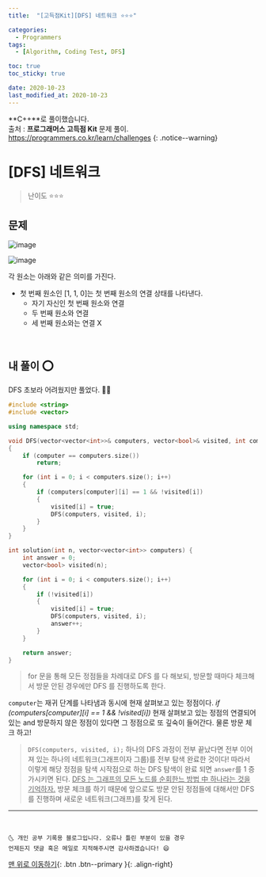 ```yaml
---
title:  "[고득점Kit][DFS] 네트워크 ⭐⭐⭐" 

categories:
  - Programmers
tags:
  - [Algorithm, Coding Test, DFS]

toc: true
toc_sticky: true

date: 2020-10-23
last_modified_at: 2020-10-23
---
```


**C++**로 풀이했습니다.  
출처 : **프로그래머스 고득점 Kit** 문제 풀이. <https://programmers.co.kr/learn/challenges>
{: .notice--warning}

# [DFS] 네트워크

> 난이도 ⭐⭐⭐

## 문제

![image](https://user-images.githubusercontent.com/42318591/96955921-c35a7c00-1531-11eb-9bb4-defa74839ad2.png)

![image](https://user-images.githubusercontent.com/42318591/96955943-d1100180-1531-11eb-83f6-62ae66be4c31.png)

각 원소는 아래와 같은 의미를 가진다.

- 첫 번째 원소인 [1, 1, 0]는 첫 번째 원소의 연결 상태를 나타낸다. 
  - 자기 자신인 첫 번째 원소와 연결
  - 두 번째 원소와 연결
  - 세 번째 원소와는 연결 X


<br>

## 내 풀이 ⭕

DFS 초보라 어려웠지만 풀었다. 👏👏

```cpp
#include <string>
#include <vector>

using namespace std;

void DFS(vector<vector<int>>& computers, vector<bool>& visited, int computer)
{
	if (computer == computers.size())
		return;

	for (int i = 0; i < computers.size(); i++)
	{
		if (computers[computer][i] == 1 && !visited[i])
		{
			visited[i] = true;
			DFS(computers, visited, i);
		}
	}
}

int solution(int n, vector<vector<int>> computers) {
	int answer = 0;
	vector<bool> visited(n);

	for (int i = 0; i < computers.size(); i++)
	{
		if (!visited[i])
		{
			visited[i] = true;
			DFS(computers, visited, i);
			answer++;
		}
	}

	return answer;
}
```

> for 문을 통해 모든 정점들을 차례대로 DFS 를 다 해보되, 방문할 때마다 체크해서 방문 안된 경우에만 DFS 를 진행하도록 한다.

`computer`는 재귀 단계를 나타냄과 동시에 현재 살펴보고 있는 정점이다. *if (computers[computer][i] == 1 && !visited[i])* 현재 살펴보고 있는 정점의 연결되어 있는 and 방문하지 않은 정점이 있다면 그 정점으로 또 깊숙이 들어간다. 물론 방문 체크 하고! 

> `DFS(computers, visited, i);` 하나의 DFS 과정이 전부 끝났다면 전부 이어져 있는 하나의 네트워크(그래프이자 그룹)를 전부 탐색 완료한 것이다! 따라서 이렇게 해당 정점을 탐색 시작점으로 하는 DFS 탐색이 완료 되면 `answer`를 1 증가시키면 된다. <u>DFS 는 그래프의 모든 노드를 순회한느 방법 中 하나라는 것을 기억하자.</u> 방문 체크를 하기 때문에 앞으로도 방문 안된 정점들에 대해서만 DFS 를 진행하며 새로운 네트워크(그래프)를 찾게 된다. 

***
<br>

    🌜 개인 공부 기록용 블로그입니다. 오류나 틀린 부분이 있을 경우 
    언제든지 댓글 혹은 메일로 지적해주시면 감사하겠습니다! 😄

[맨 위로 이동하기](#){: .btn .btn--primary }{: .align-right}